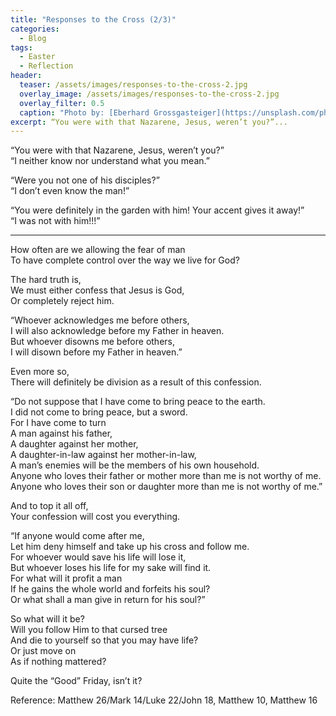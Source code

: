 ```yaml
---
title: "Responses to the Cross (2/3)"
categories:
  - Blog
tags:
  - Easter
  - Reflection
header:
  teaser: /assets/images/responses-to-the-cross-2.jpg
  overlay_image: /assets/images/responses-to-the-cross-2.jpg
  overlay_filter: 0.5
  caption: "Photo by: [Eberhard Grossgasteiger](https://unsplash.com/photos/CytHrRFp2wU)"
excerpt: “You were with that Nazarene, Jesus, weren’t you?”...
---
```


“You were with that Nazarene, Jesus, weren’t you?”  
“I neither know nor understand what you mean.”

“Were you not one of his disciples?”  
“I don’t even know the man!”

“You were definitely in the garden with him! Your accent gives it away!”  
“I was not with him!!!”

---

How often are we allowing the fear of man  
To have complete control over the way we live for God?

The hard truth is,  
We must either confess that Jesus is God,  
Or completely reject him.

“Whoever acknowledges me before others,  
I will also acknowledge before my Father in heaven.  
But whoever disowns me before others,  
I will disown before my Father in heaven.”

Even more so,  
There will definitely be division as a result of this confession.

“Do not suppose that I have come to bring peace to the earth.  
I did not come to bring peace, but a sword.  
For I have come to turn  
A man against his father,  
A daughter against her mother,  
A daughter-in-law against her mother-in-law,  
A man’s enemies will be the members of his own household.  
Anyone who loves their father or mother more than me is not worthy of me.  
Anyone who loves their son or daughter more than me is not worthy of me.”

And to top it all off,  
Your confession will cost you everything.

“If anyone would come after me,  
Let him deny himself and take up his cross and follow me.  
For whoever would save his life will lose it,  
But whoever loses his life for my sake will find it.  
For what will it profit a man  
If he gains the whole world and forfeits his soul?  
Or what shall a man give in return for his soul?”

So what will it be?  
Will you follow Him to that cursed tree  
And die to yourself so that you may have life?  
Or just move on  
As if nothing mattered?

Quite the “Good” Friday, isn’t it?

Reference: Matthew 26/Mark 14/Luke 22/John 18, Matthew 10, Matthew 16
